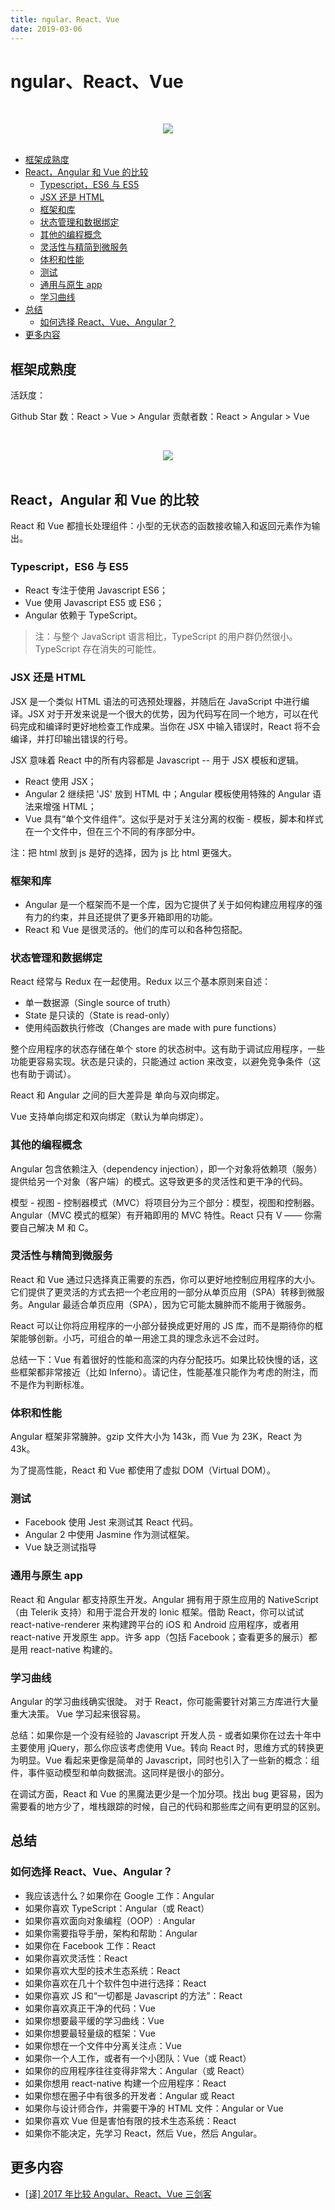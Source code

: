```yaml
---
title: ngular、React、Vue
date: 2019-03-06
---
```


# ngular、React、Vue

<br><div align="center"><img src="https://raw.githubusercontent.com/dunwu/images/master/snap/20181106151530.png"/></div><br>

<!-- TOC depthFrom:2 depthTo:3 -->

- [框架成熟度](#框架成熟度)
- [React，Angular 和 Vue 的比较](#reactangular-和-vue-的比较)
    - [Typescript，ES6 与 ES5](#typescriptes6-与-es5)
    - [JSX 还是 HTML](#jsx-还是-html)
    - [框架和库](#框架和库)
    - [状态管理和数据绑定](#状态管理和数据绑定)
    - [其他的编程概念](#其他的编程概念)
    - [灵活性与精简到微服务](#灵活性与精简到微服务)
    - [体积和性能](#体积和性能)
    - [测试](#测试)
    - [通用与原生 app](#通用与原生-app)
    - [学习曲线](#学习曲线)
- [总结](#总结)
    - [如何选择 React、Vue、Angular？](#如何选择-reactvueangular)
- [更多内容](#更多内容)

<!-- /TOC -->

## 框架成熟度

活跃度：

Github Star 数：React > Vue > Angular
贡献者数：React > Angular > Vue

<br><div align="center"><img src="https://raw.githubusercontent.com/dunwu/images/master/snap/20181106151737.png"/></div><br>

## React，Angular 和 Vue 的比较

React 和 Vue 都擅长处理组件：小型的无状态的函数接收输入和返回元素作为输出。

### Typescript，ES6 与 ES5

- React 专注于使用 Javascript ES6；
- Vue 使用 Javascript ES5 或 ES6；
- Angular 依赖于 TypeScript。

> 注：与整个 JavaScript 语言相比，TypeScript 的用户群仍然很小。TypeScript 存在消失的可能性。

### JSX 还是 HTML

JSX 是一个类似 HTML 语法的可选预处理器，并随后在 JavaScript 中进行编译。JSX 对于开发来说是一个很大的优势，因为代码写在同一个地方，可以在代码完成和编译时更好地检查工作成果。当你在 JSX 中输入错误时，React 将不会编译，并打印输出错误的行号。

JSX 意味着 React 中的所有内容都是 Javascript -- 用于 JSX 模板和逻辑。

- React 使用 JSX；
- Angular 2 继续把 'JS' 放到 HTML 中；Angular 模板使用特殊的 Angular 语法来增强 HTML；
- Vue 具有“单个文件组件”。这似乎是对于关注分离的权衡 - 模板，脚本和样式在一个文件中，但在三个不同的有序部分中。

注：把 html 放到 js 是好的选择，因为 js 比 html 更强大。

### 框架和库

- Angular 是一个框架而不是一个库，因为它提供了关于如何构建应用程序的强有力的约束，并且还提供了更多开箱即用的功能。
- React 和 Vue 是很灵活的。他们的库可以和各种包搭配。

### 状态管理和数据绑定

React 经常与 Redux 在一起使用。Redux 以三个基本原则来自述：

- 单一数据源（Single source of truth）
- State 是只读的（State is read-only）
- 使用纯函数执行修改（Changes are made with pure functions）

整个应用程序的状态存储在单个 store 的状态树中。这有助于调试应用程序，一些功能更容易实现。状态是只读的，只能通过 action 来改变，以避免竞争条件（这也有助于调试）。

React 和 Angular 之间的巨大差异是 单向与双向绑定。

Vue 支持单向绑定和双向绑定（默认为单向绑定）。

### 其他的编程概念

Angular 包含依赖注入（dependency injection），即一个对象将依赖项（服务）提供给另一个对象（客户端）的模式。这导致更多的灵活性和更干净的代码。

模型 - 视图 - 控制器模式（MVC）将项目分为三个部分：模型，视图和控制器。Angular（MVC 模式的框架）有开箱即用的 MVC 特性。React 只有 V —— 你需要自己解决 M 和 C。

### 灵活性与精简到微服务

React 和 Vue 通过只选择真正需要的东西，你可以更好地控制应用程序的大小。它们提供了更灵活的方式去把一个老应用的一部分从单页应用（SPA）转移到微服务。Angular 最适合单页应用（SPA），因为它可能太臃肿而不能用于微服务。

React 可以让你将应用程序的一小部分替换成更好用的 JS 库，而不是期待你的框架能够创新。小巧，可组合的单一用途工具的理念永远不会过时。

总结一下：Vue 有着很好的性能和高深的内存分配技巧。如果比较快慢的话，这些框架都非常接近（比如 Inferno）。请记住，性能基准只能作为考虑的附注，而不是作为判断标准。

### 体积和性能

Angular 框架非常臃肿。gzip 文件大小为 143k，而 Vue 为 23K，React 为 43k。

为了提高性能，React 和 Vue 都使用了虚拟 DOM（Virtual DOM）。

### 测试

- Facebook 使用 Jest 来测试其 React 代码。
- Angular 2 中使用 Jasmine 作为测试框架。
- Vue 缺乏测试指导

### 通用与原生 app

React 和 Angular 都支持原生开发。Angular 拥有用于原生应用的 NativeScript（由 Telerik 支持）和用于混合开发的 Ionic 框架。借助 React，你可以试试 react-native-renderer 来构建跨平台的 iOS 和 Android 应用程序，或者用 react-native 开发原生 app。许多 app（包括 Facebook；查看更多的展示）都是用 react-native 构建的。

### 学习曲线

Angular 的学习曲线确实很陡。
对于 React，你可能需要针对第三方库进行大量重大决策。
Vue 学习起来很容易。

总结：如果你是一个没有经验的 Javascript 开发人员 - 或者如果你在过去十年中主要使用 jQuery，那么你应该考虑使用 Vue。转向 React 时，思维方式的转换更为明显。Vue 看起来更像是简单的 Javascript，同时也引入了一些新的概念：组件，事件驱动模型和单向数据流。这同样是很小的部分。

在调试方面，React 和 Vue 的黑魔法更少是一个加分项。找出 bug 更容易，因为需要看的地方少了，堆栈跟踪的时候，自己的代码和那些库之间有更明显的区别。

## 总结

### 如何选择 React、Vue、Angular？

- 我应该选什么？如果你在 Google 工作：Angular
- 如果你喜欢 TypeScript：Angular（或 React）
- 如果你喜欢面向对象编程（OOP）: Angular
- 如果你需要指导手册，架构和帮助：Angular
- 如果你在 Facebook 工作：React
- 如果你喜欢灵活性：React
- 如果你喜欢大型的技术生态系统：React
- 如果你喜欢在几十个软件包中进行选择：React
- 如果你喜欢 JS 和“一切都是 Javascript 的方法”：React
- 如果你喜欢真正干净的代码：Vue
- 如果你想要最平缓的学习曲线：Vue
- 如果你想要最轻量级的框架：Vue
- 如果你想在一个文件中分离关注点：Vue
- 如果你一个人工作，或者有一个小团队：Vue（或 React）
- 如果你的应用程序往往变得非常大：Angular（或 React）
- 如果你想用 react-native 构建一个应用程序：React
- 如果你想在圈子中有很多的开发者：Angular 或 React
- 如果你与设计师合作，并需要干净的 HTML 文件：Angular or Vue
- 如果你喜欢 Vue 但是害怕有限的技术生态系统：React
- 如果你不能决定，先学习 React，然后 Vue，然后 Angular。

## 更多内容

- [[译] 2017 年比较 Angular、React、Vue 三剑客](https://juejin.im/post/5a0d5df1f265da43062a542f)
